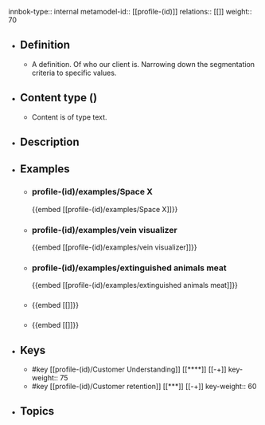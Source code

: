 innbok-type:: internal
metamodel-id:: [[profile-(id)]]
relations:: [[]]
weight:: 70

- ## Definition
  - A definition. Of who our client is. Narrowing down the segmentation criteria to specific values.
- ## Content type ()
  - Content is of type text.
  
- ## Description
- ## Examples
  - ### profile-(id)/examples/Space X
    {{embed [[profile-(id)/examples/Space X]]}}
  - ### profile-(id)/examples/vein visualizer
    {{embed [[profile-(id)/examples/vein visualizer]]}}
  - ### profile-(id)/examples/extinguished animals meat
    {{embed [[profile-(id)/examples/extinguished animals meat]]}}
  - ### 
    {{embed [[]]}}
  - ### 
    {{embed [[]]}}
  
- ## Keys
  - #key [[profile-(id)/Customer Understanding]] [[****]] [[-+]]
    key-weight:: 75
  - #key [[profile-(id)/Customer retention]] [[***]] [[-+]]
    key-weight:: 60
- ## Topics
  

